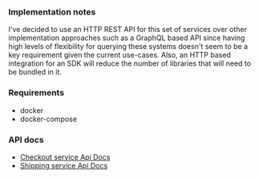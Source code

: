### Implementation notes

I've decided to use an HTTP REST API for this set of services over other implementation approaches such as a GraphQL 
based API since having high levels of flexibility for querying these systems doesn't seem to be a key requirement given 
the current use-cases. Also, an HTTP based integration for an SDK will reduce the number of libraries that
will need to be bundled in it.

### Requirements

- docker
- docker-compose

### API docs

- [Checkout service Api Docs](checkout-service/docs/api/README.md)
- [Shipping service Api Docs](shipping-service/docs/api/README.md)
